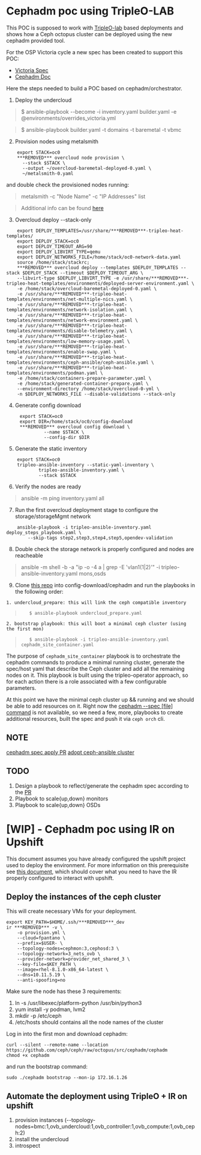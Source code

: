 Cephadm poc using TripleO-LAB
===

This POC is supposed to work with [TripleO-lab](https://github.com/cjeanner/tripleo-lab)
based deployments and shows how a Ceph octopus cluster can be deployed
using the new cephadm provided tool.

For the OSP Victoria cycle a new spec has been created to support this POC:
- [Victoria Spec](https://review.opendev.org/#/c/723108)
- [Cephadm Doc](https://docs.ceph.com/docs/master/cephadm)

Here the steps needed to build a POC based on cephadm/orchestrator.

1. Deploy the undercloud

>    $ ansible-playbook --become -i inventory.yaml builder.yaml -e @environments/overrides_victoria.yml

>    $ ansible-playbook builder.yaml -t domains -t baremetal -t vbmc

2. Provision nodes using metalsmith

```console
    export STACK=oc0
    ***REMOVED*** overcloud node provision \
      --stack $STACK \
      --output ~/overcloud-baremetal-deployed-0.yaml \
      ~/metalsmith-0.yaml
```
and double check the provisioned nodes running:

>   metalsmith -c "Node Name" -c "IP Addresses" list

> Additional info can be found [here](https://github.com/fultonj/victoria/tree/master/metalsmith)

3. Overcloud deploy --stack-only

```console
    export DEPLOY_TEMPLATES=/usr/share/***REMOVED***-tripleo-heat-templates/
    export DEPLOY_STACK=oc0
    export DEPLOY_TIMEOUT_ARG=90
    export DEPLOY_LIBVIRT_TYPE=qemu
    export DEPLOY_NETWORKS_FILE=/home/stack/oc0-network-data.yaml
    source /home/stack/stackrc;
    ***REMOVED*** overcloud deploy --templates $DEPLOY_TEMPLATES --stack $DEPLOY_STACK --timeout $DEPLOY_TIMEOUT_ARG \
    --libvirt-type $DEPLOY_LIBVIRT_TYPE -e /usr/share/***REMOVED***-tripleo-heat-templates/environments/deployed-server-environment.yaml \
    -e /home/stack/overcloud-baremetal-deployed-0.yaml \
    -e /usr/share/***REMOVED***-tripleo-heat-templates/environments/net-multiple-nics.yaml \
    -e /usr/share/***REMOVED***-tripleo-heat-templates/environments/network-isolation.yaml \
    -e /usr/share/***REMOVED***-tripleo-heat-templates/environments/network-environment.yaml \
    -e /usr/share/***REMOVED***-tripleo-heat-templates/environments/disable-telemetry.yaml \
    -e /usr/share/***REMOVED***-tripleo-heat-templates/environments/low-memory-usage.yaml \
    -e /usr/share/***REMOVED***-tripleo-heat-templates/environments/enable-swap.yaml \
    -e /usr/share/***REMOVED***-tripleo-heat-templates/environments/ceph-ansible/ceph-ansible.yaml \
    -e /usr/share/***REMOVED***-tripleo-heat-templates/environments/podman.yaml \
    -e /home/stack/containers-prepare-parameter.yaml \
    -e /home/stack/generated-container-prepare.yaml \
    --environment-directory /home/stack/overcloud-0-yml \
    -n $DEPLOY_NETWORKS_FILE --disable-validations --stack-only
```

4. Generate config download

```console
     export STACK=oc0
     export DIR=/home/stack/oc0/config-download
     ***REMOVED*** overcloud config download \
              --name $STACK \
              --config-dir $DIR
```

5. Generate the static inventory

```console
    export STACK=oc0
    tripleo-ansible-inventory --static-yaml-inventory \
            tripleo-ansible-inventory.yaml \
            --stack $STACK
```

6. Verify the nodes are ready

>    ansible -m ping inventory.yaml all

7. Run the first overcloud deployment stage to configure the storage/storageMgmt network

```console
    ansible-playbook -i tripleo-ansible-inventory.yaml deploy_steps_playbook.yaml \
        --skip-tags step2,step3,step4,step5,opendev-validation
```

8. Double check the storage network is properly configured and nodes are reacheable

>    ansible -m shell -b -a "ip -o -4 a | grep -E 'vlan1(1|2)'" -i tripleo-ansible-inventory.yaml mons,osds

9. Clone [this repo]() into config-download/cephadm and run the playbooks in the following order:

>
    1. undercloud_prepare: this will link the ceph compatible inventory

>        $ ansible-playbook undercloud_prepare.yaml

    2. bootstrap playbook: this will boot a minimal ceph cluster (using the first mon)

>        $ ansible-playbook -i tripleo-ansible-inventory.yaml cephadm_site_container.yaml

The purpose of `cephadm_site_container` playbook is to orchestrate the cephadm commands
to produce a minimal running cluster, generate the spec/host yaml that describe the Ceph
cluster and add all the remaining nodes on it. This playbook is built using the
tripleo-operator approach, so for each action there is a role associated with a few
configurable parameters.


At this point we have the minimal ceph cluster up && running and we should be able to add
resources on it.
Right now the [cephadm --spec [file] command](https://github.com/ceph/ceph/pull/34879) is
not available, so we need a few, more, playbooks to create additional resources, built the
spec and push it via `ceph orch` cli.


## NOTE

[cephadm spec apply PR](https://github.com/ceph/ceph/pull/34879)
[adopt ceph-ansible cluster](https://github.com/ceph/ceph-ansible/pull/5269/files)


## TODO

1. Design a playbook to reflect/generate the cephadm spec according to the [PR](https://github.com/ceph/ceph-ansible/pull/34879)
2. Playbook to scale{up,down} monitors
3. Playbook to scale{up,down} OSDs


[WIP] - Cephadm poc using IR on Upshift
=======================================

This document assumes you have already configured the upshift project
used to deploy the environment.
For more information on this prerequisite see [this document](https://gitlab.cee.***REMOVED***.com/fpantano/upshift-devtools/blob/master/doc/ceph_edge_deploy.md),
which should cover what you need to have the IR properly configured
to interact with upshift.


## Deploy the instances of the ceph cluster

This will create necessary VMs for your deployment.

    export KEY_PATH=$HOME/.ssh/***REMOVED***_dev
    ir ***REMOVED*** -v \
        -o provision.yml \
        --cloud=fpantano \
        --prefix=$USER- \
        --topology-nodes=cephmon:3,cephosd:3 \
        --topology-network=3_nets_ovb \
        --provider-network=provider_net_shared_3 \
        --key-file=$KEY_PATH \
        --image=rhel-8.1.0-x86_64-latest \
        --dns=10.11.5.19 \
        --anti-spoofing=no

Make sure the node has these 3 requirements:

1. ln -s /usr/libexec/platform-python /usr/bin/python3
2. yum install -y podman, lvm2
3. mkdir -p /etc/ceph
4. /etc/hosts should contains all the node names of the cluster


Log in into the first mon and download cephadm:

    curl --silent --remote-name --location https://github.com/ceph/ceph/raw/octopus/src/cephadm/cephadm
    chmod +x cephadm

and run the bootstrap command:

    sudo ./cephadm bootstrap --mon-ip 172.16.1.26


## Automate the deployment using TripleO + IR on upshift

1. provision instances (--topology-nodes=bmc:1,ovb_undercloud:1,ovb_controller:1,ovb_compute:1,ovb_ceph:2)
2. install the undercloud
3. introspect
